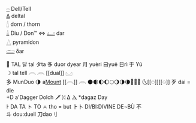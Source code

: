 [𓏏](𓏏) Dell/Tell  
[Δ](Δ) deltal  
[𓇮](𓇮) dorn / thorn  
[𓏙](𓏙) Diu / Don™ ⇔ [𓂞](𓂞) dar  
[𓉴](𓉴) pyramidon  
[𓂧](𓂧) δar  

🌙 TAL 달 tal タta 多 duor dyear 月 yuèri 曰yuē 日rì  于 Yú  
☽ tal tell 𓇹 𓇺 [[dual]] 𓈋  
多 MunDuo 🌗 a[Mount](Menge) [[𓇹]] 𓇺  🌑🌒🌓🌔🌕🌖🌗🌘🌙🌚🌛 🌜[[𓇸]][[𓇷]] 
歹 dai = die	  
+D a'Dagger Dolch  🗡 ᛞ Δ Ⲇ	*dagaz Day  
𐀅 DA TA ト TO ㅅ tho = but ⺊卜 DI/BI:DIVINE DE¬BÙ 不  
斗 dou:duell 刀dao刂 

